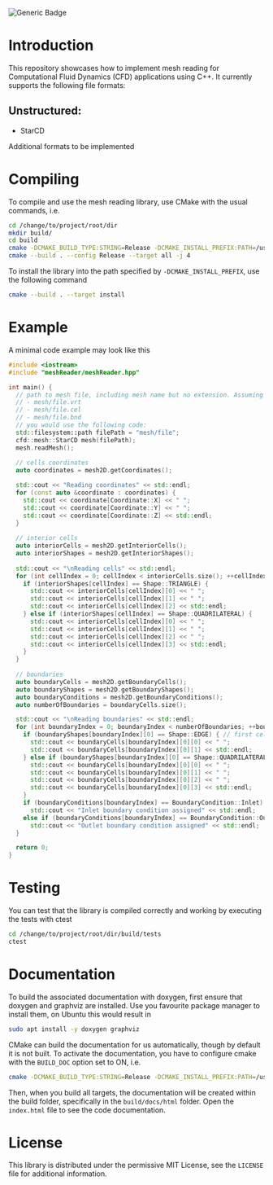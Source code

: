 ![Generic Badge](https://github.com/tomrobin-teschner/meshReaderLib/actions/workflows/cmake.yml/badge.svg)

# Introduction

This repository showcases how to implement mesh reading for Computational Fluid Dynamics (CFD) applications using C++. It currently supports the following file formats:

## Unstructured:
- StarCD

Additional formats to be implemented

# Compiling

To compile and use the mesh reading library, use CMake with the usual commands, i.e.

```bash
cd /change/to/project/root/dir
mkdir build/
cd build
cmake -DCMAKE_BUILD_TYPE:STRING=Release -DCMAKE_INSTALL_PREFIX:PATH=/usr/local ..
cmake --build . --config Release --target all -j 4
```

To install the library into the path specified by ```-DCMAKE_INSTALL_PREFIX```, use the following command

```bash
cmake --build . --target install
```

# Example

A minimal code example may look like this

```c++
#include <iostream>
#include "meshReader/meshReader.hpp"

int main() {
  // path to mesh file, including mesh name but no extension. Assuming the follwoing files exist
  // - mesh/file.vrt
  // - mesh/file.cel
  // - mesh/file.bnd
  // you would use the following code:
  std::filesystem::path filePath = "mesh/file";
  cfd::mesh::StarCD mesh(filePath);
  mesh.readMesh();
  
  // cells coordinates
  auto coordinates = mesh2D.getCoordinates();

  std::cout << "Reading coordinates" << std::endl;
  for (const auto &coordinate : coordinates) {
    std::cout << coordinate[Coordinate::X] << " ";
    std::cout << coordinate[Coordinate::Y] << " ";
    std::cout << coordinate[Coordinate::Z] << std::endl;
  }
  
  // interior cells
  auto interiorCells = mesh2D.getInteriorCells();
  auto interiorShapes = mesh2D.getInteriorShapes();
  
  std::cout << "\nReading cells" << std::endl;
  for (int cellIndex = 0; cellIndex < interiorCells.size(); ++cellIndex) {
    if (interiorShapes[cellIndex] == Shape::TRIANGLE) {
      std::cout << interiorCells[cellIndex][0] << " ";
      std::cout << interiorCells[cellIndex][1] << " ";
      std::cout << interiorCells[cellIndex][2] << std::endl;
    } else if (interiorShapes[cellIndex] == Shape::QUADRILATERAL) {
      std::cout << interiorCells[cellIndex][0] << " ";
      std::cout << interiorCells[cellIndex][1] << " ";
      std::cout << interiorCells[cellIndex][2] << " ";
      std::cout << interiorCells[cellIndex][3] << std::endl;
    }
  }
  
  // boundaries
  auto boundaryCells = mesh2D.getBoundaryCells();
  auto boundaryShapes = mesh2D.getBoundaryShapes();
  auto boundaryConditions = mesh2D.getBoundaryConditions();
  auto numberOfBoundaries = boundaryCells.size();

  std::cout << "\nReading boundaries" << std::endl;
  for (int boundaryIndex = 0; boundaryIndex < numberOfBoundaries; ++boundaryIndex) {
    if (boundaryShapes[boundaryIndex][0] == Shape::EDGE) { // first cell (index 0)
      std::cout << boundaryCells[boundaryIndex][0][0] << " ";
      std::cout << boundaryCells[boundaryIndex][0][1] << std::endl;
    } else if (boundaryShapes[boundaryIndex][0] == Shape::QUADRILATERAL) {
      std::cout << boundaryCells[boundaryIndex][0][0] << " ";
      std::cout << boundaryCells[boundaryIndex][0][1] << " ";
      std::cout << boundaryCells[boundaryIndex][0][2] << " ";
      std::cout << boundaryCells[boundaryIndex][0][3] << std::endl;
    }
    if (boundaryConditions[boundaryIndex] == BoundaryCondition::Inlet)
      std::cout << "Inlet boundary condition assigned" << std::endl;
    else if (boundaryConditions[boundaryIndex] == BoundaryCondition::Outlet)
      std::cout << "Outlet boundary condition assigned" << std::endl;
  }

  return 0;
}
```

# Testing

You can test that the library is compiled correctly and working by executing the tests with ctest

```bash
cd /change/to/project/root/dir/build/tests
ctest
```

# Documentation

To build the associated documentation with doxygen, first ensure that doxygen and graphviz are installed. Use you favourite package manager to install them, on Ubuntu this would result in

```bash
sudo apt install -y doxygen graphviz
```

CMake can build the documentation for us automatically, though by default it is not built. To activate the documentation, you have to configure cmake with the ```BUILD_DOC``` option set to ON, i.e.

```bash
cmake -DCMAKE_BUILD_TYPE:STRING=Release -DCMAKE_INSTALL_PREFIX:PATH=/usr/local -DBUILD_DOC:BOOL=ON ..
```

Then, when you build all targets, the documentation will be created within the build folder, specifically in the ```build/docs/html``` folder. Open the ```index.html``` file to see the code documentation.

# License

This library is distributed under the permissive MIT License, see the ```LICENSE``` file for additional information.